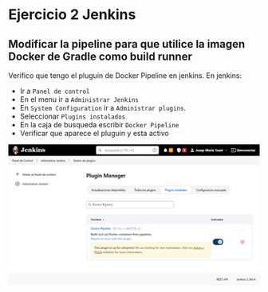 # Ejercicio 2 Jenkins

## Modificar la pipeline para que utilice la imagen Docker de Gradle como build runner

Verifico que tengo el pluguin de Docker Pipeline en jenkins. 
En jenkins:
- Ir a `Panel de control`
- En el menu ir a `Administrar Jenkins`
- En `System Configuration` ir a `Administrar plugins`.
- Seleccionar `Plugins instalados`
- En la caja de busqueda escribir `Docker Pipeline`
- Verificar que aparece el pluguin y esta activo

![Plugin activo](README_files/Plugin_activo.png)

